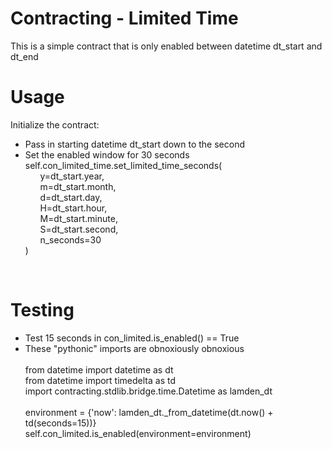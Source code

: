 # Contracting - Limited Time
This is a simple contract that is only enabled between datetime dt_start and dt_end

# Usage
Initialize the contract:<br/>
- Pass in starting datetime dt_start down to the second<br/>
- Set the enabled window for 30 seconds<br/>
<t>self.con_limited_time.set_limited_time_seconds(<br/>
   &nbsp;&nbsp;&nbsp;&nbsp;&nbsp;&nbsp;y=dt_start.year,<br/>
   &nbsp;&nbsp;&nbsp;&nbsp;&nbsp;&nbsp;m=dt_start.month,<br/>
   &nbsp;&nbsp;&nbsp;&nbsp;&nbsp;&nbsp;d=dt_start.day,<br/>
   &nbsp;&nbsp;&nbsp;&nbsp;&nbsp;&nbsp;H=dt_start.hour,<br/>
   &nbsp;&nbsp;&nbsp;&nbsp;&nbsp;&nbsp;M=dt_start.minute,<br/>
   &nbsp;&nbsp;&nbsp;&nbsp;&nbsp;&nbsp;S=dt_start.second,<br/>
   &nbsp;&nbsp;&nbsp;&nbsp;&nbsp;&nbsp;n_seconds=30<br/>
<t>)<br/>
<br/>

# Testing<br/>
- Test 15 seconds in con_limited.is_enabled() == True<br/>
- These "pythonic" imports are obnoxiously obnoxious<br/><br/>
from datetime import datetime as dt<br/>
from datetime import timedelta as td<br/>
import contracting.stdlib.bridge.time.Datetime as lamden_dt<br/><br/>
environment = {'now': lamden_dt._from_datetime(dt.now() + td(seconds=15))}<br/>
self.con_limited.is_enabled(environment=environment)<br/>
